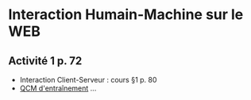 # Interaction Humain-Machine sur le WEB
## Activité 1 p. 72
* Interaction Client-Serveur : cours §1 p. 80
* [QCM d'entraînement](https://genumsi.inria.fr/qcm.php?h=3d9321b9087e31622c2d554e9e14c688) ... [](https://genumsi.inria.fr/qcm-corrige.php?cle=MTU7MTYzOzE2Njs0MTM7NDgyOzY0Mjs2ODA7OTc2OzExNDY7MTE0NzsxMTg1OzE4MzU7MTgzNjsxODM4)
